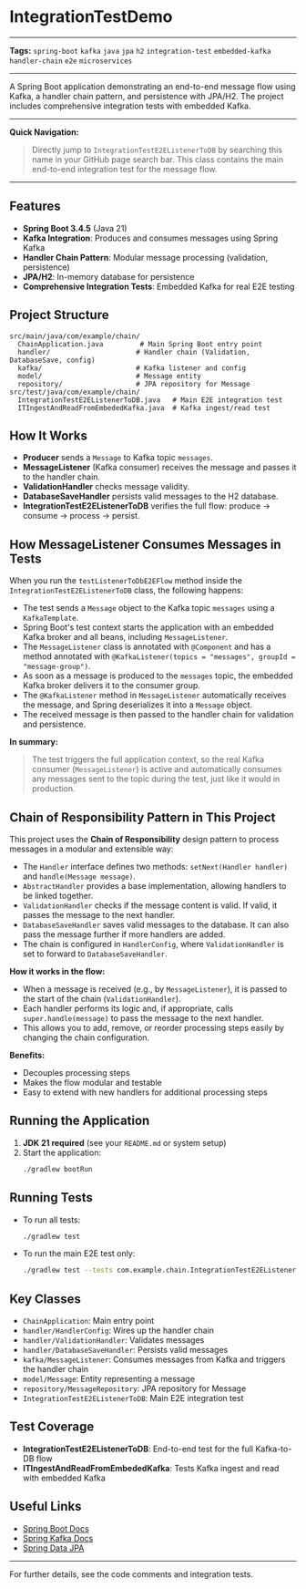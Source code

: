 # IntegrationTestDemo

---

**Tags:**
`spring-boot` `kafka` `java` `jpa` `h2` `integration-test` `embedded-kafka` `handler-chain` `e2e` `microservices`

---

A Spring Boot application demonstrating an end-to-end message flow using Kafka, a handler chain pattern, and persistence with JPA/H2. The project includes comprehensive integration tests with embedded Kafka.

---

**Quick Navigation:**
> Directly jump to `IntegrationTestE2EListenerToDB` by searching this name in your GitHub page search bar. This class contains the main end-to-end integration test for the message flow.

---

## Features
- **Spring Boot 3.4.5** (Java 21)
- **Kafka Integration**: Produces and consumes messages using Spring Kafka
- **Handler Chain Pattern**: Modular message processing (validation, persistence)
- **JPA/H2**: In-memory database for persistence
- **Comprehensive Integration Tests**: Embedded Kafka for real E2E testing

## Project Structure
```
src/main/java/com/example/chain/
  ChainApplication.java         # Main Spring Boot entry point
  handler/                     # Handler chain (Validation, DatabaseSave, config)
  kafka/                       # Kafka listener and config
  model/                       # Message entity
  repository/                  # JPA repository for Message
src/test/java/com/example/chain/
  IntegrationTestE2EListenerToDB.java   # Main E2E integration test
  ITIngestAndReadFromEmbededKafka.java  # Kafka ingest/read test
```

## How It Works
- **Producer** sends a `Message` to Kafka topic `messages`.
- **MessageListener** (Kafka consumer) receives the message and passes it to the handler chain.
- **ValidationHandler** checks message validity.
- **DatabaseSaveHandler** persists valid messages to the H2 database.
- **IntegrationTestE2EListenerToDB** verifies the full flow: produce → consume → process → persist.

## How MessageListener Consumes Messages in Tests

When you run the `testListenerToDbE2EFlow` method inside the `IntegrationTestE2EListenerToDB` class, the following happens:

- The test sends a `Message` object to the Kafka topic `messages` using a `KafkaTemplate`.
- Spring Boot's test context starts the application with an embedded Kafka broker and all beans, including `MessageListener`.
- The `MessageListener` class is annotated with `@Component` and has a method annotated with `@KafkaListener(topics = "messages", groupId = "message-group")`.
- As soon as a message is produced to the `messages` topic, the embedded Kafka broker delivers it to the consumer group.
- The `@KafkaListener` method in `MessageListener` automatically receives the message, and Spring deserializes it into a `Message` object.
- The received message is then passed to the handler chain for validation and persistence.

**In summary:**
> The test triggers the full application context, so the real Kafka consumer (`MessageListener`) is active and automatically consumes any messages sent to the topic during the test, just like it would in production.

## Chain of Responsibility Pattern in This Project

This project uses the **Chain of Responsibility** design pattern to process messages in a modular and extensible way:

- The `Handler` interface defines two methods: `setNext(Handler handler)` and `handle(Message message)`.
- `AbstractHandler` provides a base implementation, allowing handlers to be linked together.
- `ValidationHandler` checks if the message content is valid. If valid, it passes the message to the next handler.
- `DatabaseSaveHandler` saves valid messages to the database. It can also pass the message further if more handlers are added.
- The chain is configured in `HandlerConfig`, where `ValidationHandler` is set to forward to `DatabaseSaveHandler`.

**How it works in the flow:**
- When a message is received (e.g., by `MessageListener`), it is passed to the start of the chain (`ValidationHandler`).
- Each handler performs its logic and, if appropriate, calls `super.handle(message)` to pass the message to the next handler.
- This allows you to add, remove, or reorder processing steps easily by changing the chain configuration.

**Benefits:**
- Decouples processing steps
- Makes the flow modular and testable
- Easy to extend with new handlers for additional processing steps

## Running the Application
1. **JDK 21 required** (see your `README.md` or system setup)
2. Start the application:
   ```sh
   ./gradlew bootRun
   ```

## Running Tests
- To run all tests:
  ```sh
  ./gradlew test
  ```
- To run the main E2E test only:
  ```sh
  ./gradlew test --tests com.example.chain.IntegrationTestE2EListenerToDB
  ```

## Key Classes
- `ChainApplication`: Main entry point
- `handler/HandlerConfig`: Wires up the handler chain
- `handler/ValidationHandler`: Validates messages
- `handler/DatabaseSaveHandler`: Persists valid messages
- `kafka/MessageListener`: Consumes messages from Kafka and triggers the handler chain
- `model/Message`: Entity representing a message
- `repository/MessageRepository`: JPA repository for Message
- `IntegrationTestE2EListenerToDB`: Main E2E integration test

## Test Coverage
- **IntegrationTestE2EListenerToDB**: End-to-end test for the full Kafka-to-DB flow
- **ITIngestAndReadFromEmbededKafka**: Tests Kafka ingest and read with embedded Kafka

## Useful Links
- [Spring Boot Docs](https://spring.io/projects/spring-boot)
- [Spring Kafka Docs](https://docs.spring.io/spring-kafka/)
- [Spring Data JPA](https://spring.io/projects/spring-data-jpa)

---

For further details, see the code comments and integration tests.